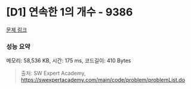 # [D1] 연속한 1의 개수 - 9386 

[문제 링크](https://swexpertacademy.com/main/code/problem/problemDetail.do?contestProbId=AXALDUIq97oDFASI) 

### 성능 요약

메모리: 58,536 KB, 시간: 175 ms, 코드길이: 410 Bytes



> 출처: SW Expert Academy, https://swexpertacademy.com/main/code/problem/problemList.do